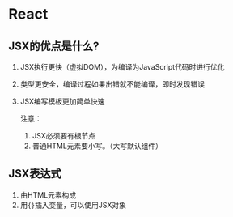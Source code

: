 # React

## JSX的优点是什么?

1. JSX执行更快（虚拟DOM），为编译为JavaScript代码时进行优化

2. 类型更安全，编译过程如果出错就不能编译，即时发现错误

3. JSX编写模板更加简单快速

   注意：

   1. JSX必须要有根节点
   2. 普通HTML元素要小写。（大写默认组件）

## JSX表达式

1. 由HTML元素构成
2. 用`{}`插入变量，可以使用JSX对象